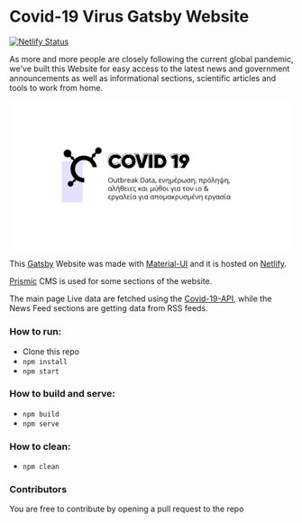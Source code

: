 # Covid-19 Virus Gatsby Website

[![Netlify Status](https://api.netlify.com/api/v1/badges/4df018f7-7b49-4266-8e54-b024fcda5fc9/deploy-status)](https://app.netlify.com/sites/covid-quint/deploys)

As more and more people are closely following the current global pandemic, we've built this Website for easy access
to the latest news and government announcements as well as informational sections, scientific articles and tools to work from home.

![Covid-19 Virus Gatsby Website](static/img/COVID-cover-image.png)

This [Gatsby](https://www.gatsbyjs.org/) Website was made with [Material-UI](https://material-ui.com/) and it is hosted on [Netlify](https://www.netlify.com/). 

[Prismic](https://prismic.io/) CMS is used for some sections of the website. 

The main page Live data are fetched using the [Covid-19-API](https://github.com/Quintessential-SFT/Covid-19-API), while the News Feed sections are getting data from RSS feeds.

### How to run:

- Clone this repo
- ```npm install```
- ```npm start```

### How to build and serve:

- ```npm build```
- ```npm serve```

### How to clean:

- ```npm clean```

### Contributors
You are free to contribute by opening a pull request to the repo


